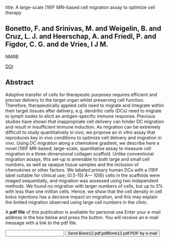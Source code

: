 title: A large-scale (19)F MRI-based cell migration assay to optimize cell therapy

## Bonetto, F. and Srinivas, M. and Weigelin, B. and Cruz, L. J. and Heerschap, A. and Friedl, P. and Figdor, C. G. and de Vries, I J M.
NMRB

<a href="https://doi.org/10.1002/nbm.2774">DOI</a>

## Abstract
Adoptive transfer of cells for therapeutic purposes requires efficient and precise delivery to the target organ whilst preserving cell function. Therefore, therapeutically applied cells need to migrate and integrate within their target tissues after delivery, e.g. dendritic cells (DCs) need to migrate to lymph nodes to elicit an antigen-specific immune response. Previous studies have shown that inappropriate cell delivery can hinder DC migration and result in insufficient immune induction. As migration can be extremely difficult to study quantitatively in vivo, we propose an in vitro assay that reproduces key in vivo conditions to optimize cell delivery and migration in vivo. Using DC migration along a chemokine gradient, we describe here a novel (19)F MR-based, large-scale, quantitative assay to measure cell migration in a three-dimensional collagen scaffold. Unlike conventional migration assays, this set-up is amenable to both large and small cell numbers, as well as opaque tissue samples and the inclusion of chemokines or other factors. We labeled primary human DCs with a (19)F label suitable for clinical use; (0.5-15) Ã— 10(6) cells in the scaffolds were imaged sequentially, and migration was assessed using two independent methods. We found no migration with larger numbers of cells, but up to 3% with less than one million cells. Hence, we show that the cell density in cell bolus injections has a decisive impact on migration, and this may explain the limited migration observed using large cell numbers in the clinic.

A <b>pdf file</b> of this publication is available for personal use.Enter your e-mail address in the box below and press the button. You will receive an e-mail message with a link to the pdf file.
<form action="sender.php">  <input type="text" name="email">  <input type="submit" value="Send Bone12.pdf:pdfBone12.pdf:PDF by e-mail"></form>